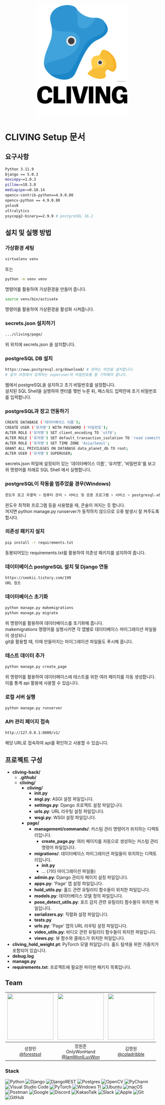 <div align=center>
    <img src="Logo.png" alt="App Logo" width="300"/>
</div>

# CLIVING Setup 문서
## 요구사항
```bash
Python 3.11.9
Django == 5.0.3
moviepy==1.0.3
pillow==10.3.0
mediapipe==0.10.14
opencv-contrib-python==4.9.0.80
opencv-python == 4.9.0.80
yolov8
ultralytics
psycopg2-binary==2.9.9 # postgreSQL 16.2
```

## 설치 및 실행 방법
### 가상환경 세팅
```bash
virtualenv venv
```
또는
```bash
python -m venv venv
```
명령어를 활용하여 가상환경을 만들어 줍니다.

```bash
source venv/bin/activate
```
명령어를 활용하여 가상환경을 활성화 시켜줍니다.

### secrets.json 설치하기
```bash
.../cliving/page/
```
위 위치에 secrets.json 을 설치합니다.

### postgreSQL DB 설치
```bash
https://www.postgresql.org/download/ # 원하는 버전을 설치합니다.
# 설치 과정에서 입력하는 superuser의 비밀번호를 잘 기억해야 합니다.
```
웹에서 postgreSQL을 설치하고 초기 비밀번호를 설정합니다.  
설치된 SQL Shell을 실행하여 엔터를 몇번 누른 뒤, 패스워드 입력란에 초기 비밀번호를 입력합니다.

### postgreSQL과 장고 연동하기
```bash
CREATE DATABASE ('데이터베이스 이름');
CREATE USER ('유저명') WITH PASSWORD ('비밀번호');
ALTER ROLE ('유저명') SET client_encoding TO 'utf8';
ALTER ROLE ('유저명') SET default_transaction_isolation TO 'read committed';
ALTER ROLE ('유저명') SET TIME ZONE 'Asia/Seoul';
GRANT ALL PRIVILEGES ON DATABASE data_planet_db TO root;
ALTER USER ('유저명') SUPERUSER;
```
secrets.json 파일에 설정되어 있는 '데이터베이스 이름', '유저명', '비밀번호'를 보고  
위 명령어를 차례로 SQL Shell 에서 실행합니다.

### postgreSQL이 작동을 멈추었을 경우(Windows)
```bash
윈도우 로고 우클릭 > 컴퓨터 관리 > 서비스 및 응용 프로그램 > 서비스 > postgresql-x64-16 을 찾아 우클릭 > 시작
```
윈도우 최적화 프로그램 등을 사용했을 때, 콘솔이 꺼지는 듯 합니다.  
꺼지면 python manage.py runserver가 동작하지 않으므로 오류 발생시 잘 켜주도록 합시다.

### 의존성 패키지 설치
```bash
pip install -r requirements.txt
```
동봉되어있는 requirements.txt를 활용하여 의존성 패키지를 설치하여 줍니다.

### 데이터베이스 postgreSQL 설치 및 Django 연동
```bash
https://seokii.tistory.com/199 
URL 참조
```

### 데이터베이스 초기화
```bash
python manage.py makemigrations
python manage.py migrate
```
위 명령어를 활용하여 데이터베이스를 초기화해 줍니다.  
makemigrations 명령어를 실행시키면 각 앱별로 데이터베이스 마이그레이션 파일들이 생성되니  
git을 활용할 때, 이때 만들어지는 마이그레이션 파일들도 푸시해 줍니다.

### 테스트 데이터 추가
```bash
python manage.py create_page
```
위 명령어를 활용하여 데이터페이스에 테스트를 위한 여러 페이지를 자동 생성합니다.
이를 통계 api 활용에 사용할 수 있습니다.

### 로컬 서버 실행
```bash
python manage.py runserver
```

### API 관리 페이지 접속
```bash
http://127.0.0.1:8000/v1/
```
해당 URL로 접속하여 api를 확인하고 사용할 수 있습니다.

## 프로젝트 구성

- **cliving-back/**
  - **.github/**
  - **cliving/**
    - **cliving/**
      - **__init__.py**
      - **asgi.py**: ASGI 설정 파일입니다.
      - **settings.py**: Django 프로젝트 설정 파일입니다.
      - **urls.py**: URL 라우팅 설정 파일입니다.
      - **wsgi.py**: WSGI 설정 파일입니다.
    - **page/**
      - **management/commands/**: 커스텀 관리 명령어가 위치하는 디렉토리입니다.
        - **create_page.py**: 여러 페이지를 자동으로 생성하는 커스텀 관리 명령어 파일입니다.
      - **migrations/**: 데이터베이스 마이그레이션 파일들이 위치하는 디렉토리입니다.
        - **__init__.py**
        - ... (기타 마이그레이션 파일들)
      - **admin.py**: Django 관리자 페이지 설정 파일입니다.
      - **apps.py**: 'Page' 앱 설정 파일입니다.
      - **hold_utils.py**: 홀드 관련 유틸리티 함수들이 위치한 파일입니다.
      - **models.py**: 데이터베이스 모델 정의 파일입니다.
      - **pose_detect_utils.py**: 포즈 감지 관련 유틸리티 함수들이 위치한 파일입니다.
      - **serializers.py**: 직렬화 설정 파일입니다.
      - **tests.py**
      - **urls.py**: 'Page' 앱의 URL 라우팅 설정 파일입니다.
      - **video_utils.py**: 비디오 관련 유틸리티 함수들이 위치한 파일입니다.
      - **views.py**: 뷰 함수와 클래스가 위치한 파일입니다.
- **cliving_hold_weight.pt**: PyTorch 모델 파일입니다. 홀드 탐색을 위한 가중치가 포함되어 있습니다.
- **debug.log**
- **manage.py**
- **requirements.txt**: 프로젝트에 필요한 파이썬 패키지 목록입니다.


## Team
| <img src="https://avatars.githubusercontent.com/u/51287968?v=4" width="150" height="150"/> | <img src="https://avatars.githubusercontent.com/u/113083948?v=4" width="150" height="150"/> | <img src="https://avatars.githubusercontent.com/u/134242170?v=4" width="150" height="150"/> |
|:------------------------------------------------------------------------------------------:|:------------------------------------------------------------------------------------------:|:-------------------------------------------------------------------------------------------:|
|                     성창민<br/>[@forestsol](https://github.com/forestsol)                     |         장원준 <br/>OnlyWonHand<br/>[@IamWonILuvWon](https://github.com/IamWonILuvWon)        |                     김명원<br/>[@coladribble](https://github.com/coladribble)                      |


### Stack
![Python](https://img.shields.io/badge/python-3670A0?style=for-the-badge&logo=python&logoColor=ffdd54)
![Django](https://img.shields.io/badge/django-%23092E20.svg?style=for-the-badge&logo=django&logoColor=white)
![DjangoREST](https://img.shields.io/badge/DJANGO-REST-ff1709?style=for-the-badge&logo=django&logoColor=white&color=ff1709&labelColor=gray)
![Postgres](https://img.shields.io/badge/postgres-%23316192.svg?style=for-the-badge&logo=postgresql&logoColor=white)
![OpenCV](https://img.shields.io/badge/opencv-%23white.svg?style=for-the-badge&logo=opencv&logoColor=white)
![PyCharm](https://img.shields.io/badge/pycharm-143?style=for-the-badge&logo=pycharm&logoColor=black&color=black&labelColor=green)
![Visual Studio Code](https://img.shields.io/badge/Visual%20Studio%20Code-0078d7.svg?style=for-the-badge&logo=visual-studio-code&logoColor=white)
![PyTorch](https://img.shields.io/badge/PyTorch-%23EE4C2C.svg?style=for-the-badge&logo=PyTorch&logoColor=white)
![Windows 11](https://img.shields.io/badge/Windows%2011-%230079d5.svg?style=for-the-badge&logo=Windows%2011&logoColor=white)
![Ubuntu](https://img.shields.io/badge/Ubuntu-E95420?style=for-the-badge&logo=ubuntu&logoColor=white)
![macOS](https://img.shields.io/badge/mac%20os-000000?style=for-the-badge&logo=macos&logoColor=F0F0F0)
![Postman](https://img.shields.io/badge/Postman-FF6C37?style=for-the-badge&logo=postman&logoColor=white)
![Google](https://img.shields.io/badge/google-4285F4?style=for-the-badge&logo=google&logoColor=white)
![Discord](https://img.shields.io/badge/Discord-%235865F2.svg?style=for-the-badge&logo=discord&logoColor=white)
![KakaoTalk](https://img.shields.io/badge/kakaotalk-ffcd00.svg?style=for-the-badge&logo=kakaotalk&logoColor=000000)
![Slack](https://img.shields.io/badge/Slack-4A154B?style=for-the-badge&logo=slack&logoColor=white)
![Apple](https://img.shields.io/badge/Apple-%23000000.svg?style=for-the-badge&logo=apple&logoColor=white)
![Git](https://img.shields.io/badge/git-%23F05033.svg?style=for-the-badge&logo=git&logoColor=white)
![GitHub](https://img.shields.io/badge/github-%23121011.svg?style=for-the-badge&logo=github&logoColor=white)

